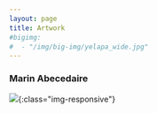 ```yaml
---
layout: page
title: Artwork
#bigimg:
#  - "/img/big-img/yelapa_wide.jpg"
---
```

### Marin Abecedaire
![](/img/big-img/abcdére_marin.png){:class="img-responsive"}

